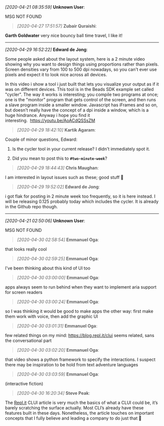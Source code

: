 *[2020-04-21 08:35:59]* **Unknown User**:

MSG NOT FOUND


> *[2020-04-27 17:51:57]* **Zubair Quraishi**:

**Garth Goldwater** very nice bouncy ball time travel, I like it!

---

*[2020-04-29 16:52:22]* **Edward de Jong**:

Some people asked about the layout system, here is a 2 minute video showing why you want to design things using proportions rather than pixels. Screen densities vary from 100 to 500 dpi nowadays, so you can't ever use pixels and expect it to look nice across all devices.

In this video i show a tool i just built that lets you visualize your output as if it was on different devices. This tool is in the Beads SDK example set called "cycler". The way it works is interesting; you compile two programs at once; one is the "monitor" program that gets control of the screen, and then runs a slave program inside a smaller window. Javascript has iFrames and so on, but doesn't really have the concept of a dpi inside a window, which is a huge hindrance. Anyway i hope you find it interesting.  <https://youtu.be/AoACdQSSsZM>


> *[2020-04-29 18:42:10]* **Kartik Agaram**:

Couple of minor questions, Edward:

1. Is the cycler tool in your current release? I didn't immediately spot it.

2. Did you mean to post this to **`#two-minute-week`**?


> *[2020-04-29 18:44:43]* **Chris Maughan**:

I am interested in layout issues such as these; good stuff 🙂


> *[2020-04-29 19:52:02]* **Edward de Jong**:

i got flak for posting in 2 minute week too frequently, so it is here instead. I will be releasing 0.125 probably today which includes the cycler. It is already in the Github repo though.

---

*[2020-04-21 02:50:06]* **Unknown User**:

MSG NOT FOUND


> *[2020-04-30 02:58:54]* **Emmanuel Oga**:

that looks really cool


> *[2020-04-30 02:59:25]* **Emmanuel Oga**:

I've been thinking about this kind of UI too


> *[2020-04-30 03:00:00]* **Emmanuel Oga**:

apps always seem to run behind when they want to implement aria support for screen readers


> *[2020-04-30 03:00:24]* **Emmanuel Oga**:

so I was thinking it would be good to make apps the other way: first make them work with voice, then add the graphic UI


> *[2020-04-30 03:01:31]* **Emmanuel Oga**:

few related things on my mind: <https://blog.repl.it/clui> seems related, sans the conversational part


> *[2020-04-30 03:02:20]* **Emmanuel Oga**:

that video shows a python framework to specify the interactions.  I suspect there may be inspiration to be hold from text adventure languages


> *[2020-04-30 03:03:59]* **Emmanuel Oga**:

(interactive fiction)


> *[2020-04-30 16:20:34]* **Steve Peak**:

The [Repl.it](http://Repl.it) CLUI article is very much the basics of what a CLUI could be, it’s barely scratching the surface actually. Most CLI’s already have these features built in these days. Nonetheless, the article touches on important concepts that I fully believe and leading a company to do just that 🙂